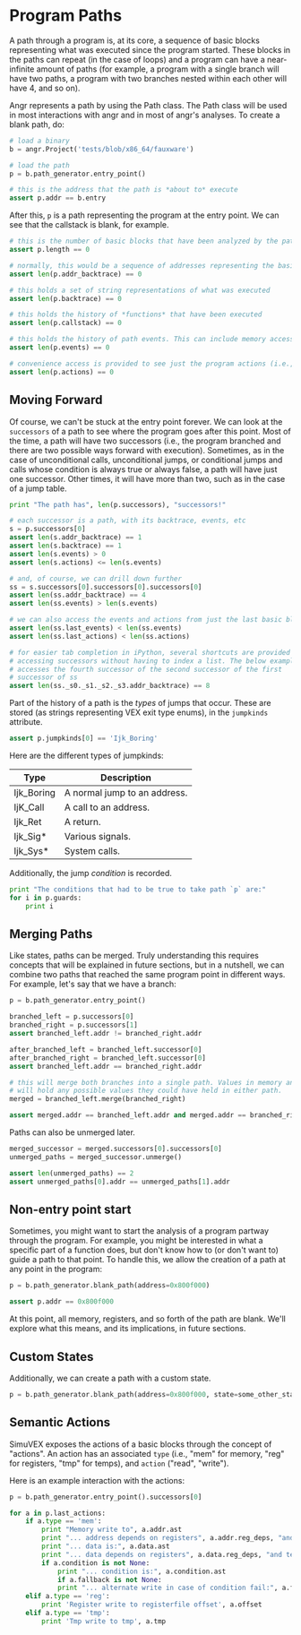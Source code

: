 # Program Paths

A path through a program is, at its core, a sequence of basic blocks representing what was executed since the program started.
These blocks in the paths can repeat (in the case of loops) and a program can have a near-infinite amount of paths (for example, a program with a single branch will have two paths, a program with two branches nested within each other will have 4, and so on).

Angr represents a path by using the Path class.
The Path class will be used in most interactions with angr and in most of angr's analyses.
To create a blank path, do:

```python
# load a binary
b = angr.Project('tests/blob/x86_64/fauxware')

# load the path
p = b.path_generator.entry_point()

# this is the address that the path is *about to* execute
assert p.addr == b.entry
```

After this, `p` is a path representing the program at the entry point.
We can see that the callstack is blank, for example.

```python
# this is the number of basic blocks that have been analyzed by the path
assert p.length == 0

# normally, this would be a sequence of addresses representing the basic blocks that were executed
assert len(p.addr_backtrace) == 0

# this holds a set of string representations of what was executed
assert len(p.backtrace) == 0

# this holds the history of *functions* that have been executed
assert len(p.callstack) == 0

# this holds the history of path events. This can include memory accesses by the program, logging statements by the analysis core, and so forth
assert len(p.events) == 0

# convenience access is provided to see just the program actions (i.e., memory accesses)
assert len(p.actions) == 0
```

## Moving Forward

Of course, we can't be stuck at the entry point forever.
We can look at the `successors` of a path to see where the program goes after this point.
Most of the time, a path will have two successors (i.e., the program branched and there are two possible ways forward with execution).
Sometimes, as in the case of unconditional calls, unconditional jumps, or conditional jumps and calls whose condition is always true or always false, a path will have just one successor.
Other times, it will have more than two, such as in the case of a jump table.

```python
print "The path has", len(p.successors), "successors!"

# each successor is a path, with its backtrace, events, etc
s = p.successors[0]
assert len(s.addr_backtrace) == 1
assert len(s.backtrace) == 1
assert len(s.events) > 0
assert len(s.actions) <= len(s.events)

# and, of course, we can drill down further
ss = s.successors[0].successors[0].successors[0]
assert len(ss.addr_backtrace) == 4
assert len(ss.events) > len(s.events)

# we can also access the events and actions from just the last basic block
assert len(ss.last_events) < len(ss.events)
assert len(ss.last_actions) < len(ss.actions)

# for easier tab completion in iPython, several shortcuts are provided for
# accessing successors without having to index a list. The below example
# accesses the fourth successor of the second successor of the first
# successor of ss
assert len(ss._s0._s1._s2._s3.addr_backtrace) == 8
```

Part of the history of a path is the *types* of jumps that occur.
These are stored (as strings representing VEX exit type enums), in the `jumpkinds` attribute.

```python
assert p.jumpkinds[0] == 'Ijk_Boring'
```

Here are the different types of jumpkinds:

| Type | Description |
|------|-------------|
| Ijk_Boring | A normal jump to an address. |
| IjK_Call | A call to an address. |
| Ijk_Ret | A return. |
| Ijk_Sig* | Various signals. |
| Ijk_Sys* | System calls. |

Additionally, the jump *condition* is recorded.

```python
print "The conditions that had to be true to take path `p` are:"
for i in p.guards:
	print i
```

## Merging Paths

Like states, paths can be merged.
Truly understanding this requires concepts that will be explained in future sections, but in a nutshell, we can combine two paths that reached the same program point in different ways.
For example, let's say that we have a branch:

```python
p = b.path_generator.entry_point()

branched_left = p.successors[0]
branched_right = p.successors[1]
assert branched_left.addr != branched_right.addr

after_branched_left = branched_left.successor[0]
after_branched_right = branched_left.successor[0]
assert branched_left.addr == branched_right.addr

# this will merge both branches into a single path. Values in memory and registers
# will hold any possible values they could have held in either path.
merged = branched_left.merge(branched_right)

assert merged.addr == branched_left.addr and merged.addr == branched_right.addr
```

Paths can also be unmerged later.

```python
merged_successor = merged.successors[0].successors[0]
unmerged_paths = merged_successor.unmerge()

assert len(unmerged_paths) == 2
assert unmerged_paths[0].addr == unmerged_paths[1].addr
```

## Non-entry point start

Sometimes, you might want to start the analysis of a program partway through the program.
For example, you might be interested in what a specific part of a function does, but don't know how to (or don't want to) guide a path to that point.
To handle this, we allow the creation of a path at any point in the program:

```python
p = b.path_generator.blank_path(address=0x800f000)

assert p.addr == 0x800f000
```

At this point, all memory, registers, and so forth of the path are blank.
We'll explore what this means, and its implications, in future sections.

## Custom States

Additionally, we can create a path with a custom state.

```python
p = b.path_generator.blank_path(address=0x800f000, state=some_other_state)
```

## Semantic Actions

SimuVEX exposes the actions of a basic blocks through the concept of "actions".
An action has an associated `type` (i.e., "mem" for memory, "reg" for registers, "tmp" for temps), and `action` ("read", "write").

Here is an example interaction with the actions:

```python
p = b.path_generator.entry_point().successors[0]

for a in p.last_actions:
	if a.type == 'mem':
		print "Memory write to", a.addr.ast
		print "... address depends on registers", a.addr.reg_deps, "and temps", a.addr.tmp_deps
		print "... data is:", a.data.ast
		print "... data depends on registers", a.data.reg_deps, "and temps", a.data.tmp_deps
		if a.condition is not None:
			print "... condition is:", a.condition.ast
			if a.fallback is not None:
			print "... alternate write in case of condition fail:", a.fallback.ast
	elif a.type == 'reg':
		print 'Register write to registerfile offset', a.offset
	elif a.type == 'tmp':
		print 'Tmp write to tmp', a.tmp
```

